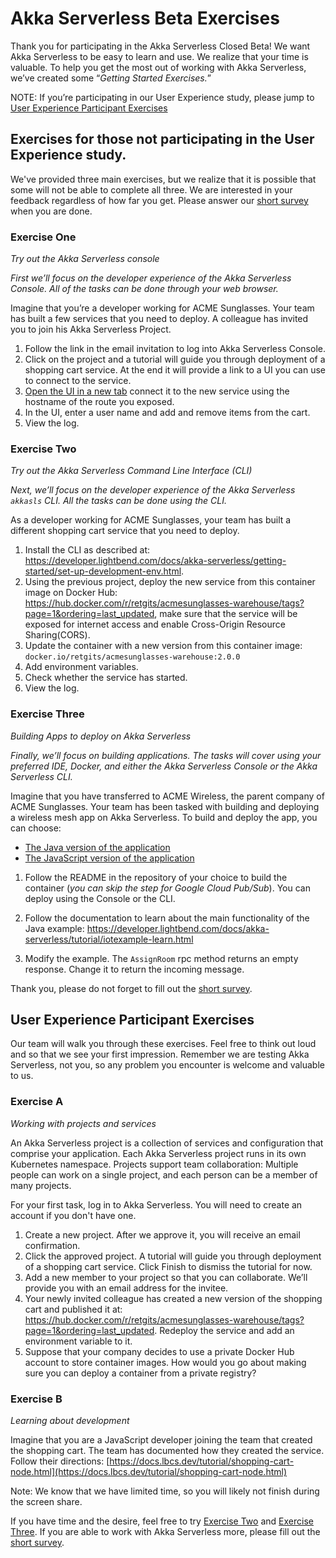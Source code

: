 # Akka Serverless Beta Exercises

Thank you for participating in the Akka Serverless Closed Beta! We want Akka Serverless to be easy to learn and use. We realize that your time is valuable. To help you get the most out of working with Akka Serverless, we’ve created some “_Getting Started Exercises._” 

NOTE: If you’re participating in our User Experience study, please jump to [User Experience Participant Exercises](#user-experience-participant-exercises)

## Exercises for those not participating in the User Experience study. 

We've provided three main exercises, but we realize that it is possible that some will not be able to complete all three. We are interested in your feedback regardless of how far you get. Please answer our [short survey](https://lightbend.qualtrics.com/jfe/form/SV_1CkcF7hvg40BLmu) when you are done.

### Exercise One 
*Try out the Akka Serverless console*

_First we’ll focus on the developer experience of the Akka Serverless Console. All of the tasks can be done through your web browser._

Imagine that you’re a developer working for ACME Sunglasses. Your team has built a few services that you need to deploy. A colleague has invited you to join his Akka Serverless Project.


1. Follow the link in the email invitation to log into Akka Serverless Console.
2. Click on the project and a tutorial will guide you through deployment of a shopping cart service. At the end it will provide a link to a UI you can use to connect to the service.
3. [Open the UI in a new tab](https://static.akkaserverless.com/js-shopping-cart/index.html) connect it to the new service using the hostname of the route you exposed. 
4. In the UI, enter a user name and add and remove items from the cart.
5. View the log.


### Exercise Two
*Try out the Akka Serverless Command Line Interface (CLI)*

_Next, we’ll focus on the developer experience of the Akka Serverless `akkasls` CLI. All the tasks can be done using the CLI._

As a developer working for ACME Sunglasses, your team has built a different shopping cart service that you need to deploy. 


1. Install the CLI as described at: https://developer.lightbend.com/docs/akka-serverless/getting-started/set-up-development-env.html.
2. Using the previous project, deploy the new service from this container image on Docker Hub: https://hub.docker.com/r/retgits/acmesunglasses-warehouse/tags?page=1&ordering=last_updated, make sure that the service will be exposed for internet access and enable Cross-Origin Resource Sharing(CORS).
3. Update the container with a new version from this container image: `docker.io/retgits/acmesunglasses-warehouse:2.0.0` 
4. Add environment variables.
4. Check whether the service has started.
5. View the log.


### Exercise Three
*Building Apps to deploy on Akka Serverless*

_Finally, we’ll focus on building applications. The tasks will cover using your preferred IDE, Docker, and either the Akka Serverless Console or the Akka Serverless CLI._

Imagine that you have transferred to ACME Wireless, the parent company of ACME Sunglasses. Your team has been tasked with building and deploying a wireless mesh app on Akka Serverless. To build and deploy the app, you can choose:


*   [The Java version of the application](https://github.com/lightbend-labs/akkaserverless-wirelessmesh-java)
*   [The JavaScript version of the application](https://github.com/lightbend-labs/akkaserverless-wirelessmesh-javascript) 

1. Follow the README in the repository of your choice to build the container (_you can skip the step for Google Cloud Pub/Sub_). You can deploy using the Console or the CLI.

2. Follow the documentation to learn about the main functionality of the Java example: https://developer.lightbend.com/docs/akka-serverless/tutorial/iotexample-learn.html

3. Modify the example. The `AssignRoom` rpc method returns an empty response. Change it to return the incoming message. 

Thank you, please do not forget to fill out the [short survey](https://lightbend.qualtrics.com/jfe/form/SV_1CkcF7hvg40BLmu).


## User Experience Participant Exercises

Our team will walk you through these exercises. Feel free to think out loud and so that we see your first impression. Remember we are testing Akka Serverless, not you, so any problem you encounter is welcome and valuable to us.

### Exercise A 
*Working with projects and services*

An Akka Serverless project is a collection of services and configuration that comprise your application. Each Akka Serverless project runs in its own Kubernetes namespace. Projects support team collaboration: Multiple people can work on a single project, and each person can be a member of many projects.

For your first task, log in to Akka Serverless. You will need to create an account if you don't have one.

1. Create a new project. After we approve it, you will receive an email confirmation.
2. Click the approved project. A tutorial will guide you through deployment of a shopping cart service. Click Finish to dismiss the tutorial for now. 
2. Add a new member to your project so that you can collaborate. We’ll provide you with an email address for the invitee. 
3. Your newly invited colleague has created a new version of the shopping cart and published it at: https://hub.docker.com/r/retgits/acmesunglasses-warehouse/tags?page=1&ordering=last_updated. Redeploy the service and add an environment variable to it.
4. Suppose that your company decides to use a private Docker Hub account to store container images. How would you go about making sure you can deploy a container from a private registry?

### Exercise B
*Learning about development*

Imagine that you are a JavaScript developer joining the team that created the shopping cart. The team has documented how they created the service. Follow their directions: [https://docs.lbcs.dev/tutorial/shopping-cart-node.html](https://docs.lbcs.dev/tutorial/shopping-cart-node.html)

Note: We know that we have limited time, so you will likely not finish during the screen share.

If you have time and the desire, feel free to try [Exercise Two](#exercise-two) and [Exercise Three](#exercise-three). If you are able to work with Akka Serverless more, please  fill out the [short survey](https://lightbend.qualtrics.com/jfe/form/SV_1CkcF7hvg40BLmu).
